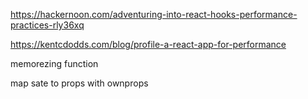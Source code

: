 https://hackernoon.com/adventuring-into-react-hooks-performance-practices-rly36xq

https://kentcdodds.com/blog/profile-a-react-app-for-performance


memorezing function

map sate to props with ownprops

